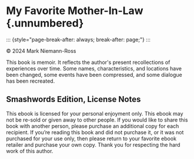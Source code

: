 # My Favorite Mother-In-Law {.unnumbered}

::: {style="page-break-after: always; break-after: page;"}
:::

© 2024 Mark Niemann-Ross

This book is memoir. It reflects the author's present recollections of experiences over time. Some names, characteristics, and locations have been changed, some events have been compressed, and some dialogue has been recreated.

## Smashwords Edition, License Notes

This ebook is licensed for your personal enjoyment only. This ebook may not be re-sold or given away to other people. If you would like to share this book with another person, please purchase an additional copy for each recipient. If you’re reading this book and did not purchase it, or it was not purchased for your use only, then please return to your favorite ebook retailer and purchase your own copy. Thank you for respecting the hard work of this author.
